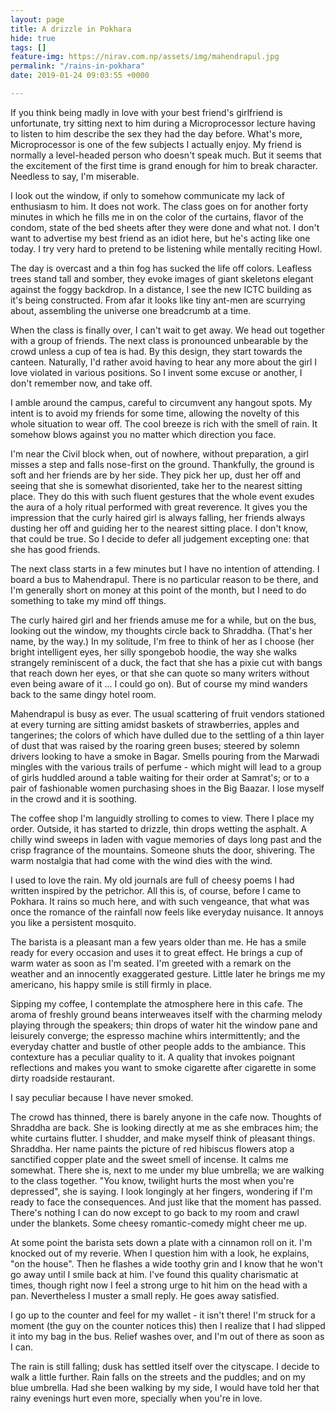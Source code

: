 ```yaml
---
layout: page
title: A drizzle in Pokhara
hide: true
tags: []
feature-img: https://nirav.com.np/assets/img/mahendrapul.jpg
permalink: "/rains-in-pokhara"
date: 2019-01-24 09:03:55 +0000

---
```

If you think being madly in love with your best friend's girlfriend is unfortunate, try sitting next to him during a Microprocessor lecture having to listen to him describe the sex they had the day before. What's more, Microprocessor is one of the few subjects I actually enjoy. My friend is normally a level-headed person who doesn't speak much. But it seems that the excitement of the first time is grand enough for him to break character. Needless to say, I'm miserable.

I look out the window, if only to somehow communicate my lack of enthusiasm to him. It does not work. The class goes on for another forty minutes in which he fills me in on the color of the curtains, flavor of the condom, state of the bed sheets after they were done and what not. I don't want to advertise my best friend as an idiot here, but he's acting like one today. I try very hard to pretend to be listening while mentally reciting Howl.

The day is overcast and a thin fog has sucked the life off colors. Leafless trees stand tall and somber, they evoke images of giant skeletons elegant against the foggy backdrop. In a distance, I see the new ICTC building as it's being constructed. From afar it looks like tiny ant-men are scurrying about, assembling the universe one breadcrumb at a time.

When the class is finally over, I can't wait to get away. We head out together with a group of friends. The next class is pronounced unbearable by the crowd unless a cup of tea is had. By this design, they start towards the canteen. Naturally, I'd rather avoid having to hear any more about the girl I love violated in various positions. So I invent some excuse or another, I don't remember now, and take off.

I amble around the campus, careful to circumvent any hangout spots. My intent is to avoid my friends for some time, allowing the novelty of this whole situation to wear off. The cool breeze is rich with the smell of rain. It somehow blows against you no matter which direction you face.

I'm near the Civil block when, out of nowhere, without preparation, a girl misses a step and falls nose-first on the ground. Thankfully, the ground is soft and her friends are by her side. They pick her up, dust her off and seeing that she is somewhat disoriented, take her to the nearest sitting place. They do this with such fluent gestures that the whole event exudes the aura of a holy ritual performed with great reverence. It gives you the impression that the curly haired girl is always falling, her friends always dusting her off and guiding her to the nearest sitting place. I don't know, that could be true. So I decide to defer all judgement excepting one: that she has good friends.

The next class starts in a few minutes but I have no intention of attending. I board a bus to Mahendrapul. There is no particular reason to be there, and I'm generally short on money at this point of the month, but I need to do something to take my mind off things.

The curly haired girl and her friends amuse me for a while, but on the bus, looking out the window, my thoughts circle back to Shraddha. (That's her name, by the way.) In my solitude, I'm free to think of her as I choose (her bright intelligent eyes, her silly spongebob hoodie, the way she walks strangely reminiscent of a duck, the fact that she has a pixie cut with bangs that reach down her eyes, or that she can quote so many writers without even being aware of it ... I could go on). But of course my mind wanders back to the same dingy hotel room.

Mahendrapul is busy as ever. The usual scattering of fruit vendors stationed at every turning are sitting amidst baskets of strawberries, apples and tangerines; the colors of which have dulled due to the settling of a thin layer of dust that was raised by the roaring green buses; steered by solemn drivers looking to have a smoke in Bagar. Smells pouring from the Marwadi mingles with the various trails of perfume - which might will lead to a group of girls huddled around a table waiting for their order at Samrat's; or to a pair of fashionable women purchasing shoes in the Big Baazar. I lose myself in the crowd and it is soothing.

The coffee shop I'm languidly strolling to comes to view. There I place my order. Outside, it has started to drizzle, thin drops wetting the asphalt. A chilly wind sweeps in laden with vague memories of days long past and the crisp fragrance of the mountains. Someone shuts the door, shivering. The warm nostalgia that had come with the wind dies with the wind.

I used to love the rain. My old journals are full of cheesy poems I had written inspired by the petrichor. All this is, of course, before I came to Pokhara. It rains so much here, and with such vengeance, that what was once the romance of the rainfall now feels like everyday nuisance. It annoys you like a persistent mosquito.

The barista is a pleasant man a few years older than me. He has a smile ready for every occasion and uses it to great effect. He brings a cup of warm water as soon as I'm seated. I'm greeted with a remark on the weather and an innocently exaggerated gesture. Little later he brings me my americano, his happy smile is still firmly in place.

Sipping my coffee, I contemplate the atmosphere here in this cafe. The aroma of freshly ground beans interweaves itself with the charming melody playing through the speakers; thin drops of water hit the window pane and leisurely converge; the espresso machine whirs intermittently; and the everyday chatter and bustle of other people adds to the ambiance. This contexture has a peculiar quality to it. A quality that invokes poignant reflections and makes you want to smoke cigarette after cigarette in some dirty roadside restaurant.

I say peculiar because I have never smoked.

The crowd has thinned, there is barely anyone in the cafe now. Thoughts of Shraddha are back. She is looking directly at me as she embraces him; the white curtains flutter. I shudder, and make myself think of pleasant things. Shraddha. Her name paints the picture of red hibiscus flowers atop a sanctified copper plate and the sweet smell of incense. It calms me somewhat. There she is, next to me under my blue umbrella; we are walking to the class together. "You know, twilight hurts the most when you're depressed", she is saying. I look longingly at her fingers, wondering if I'm ready to face the consequences. And just like that the moment has passed. There's nothing I can do now except to go back to my room and crawl under the blankets. Some cheesy romantic-comedy might cheer me up.

At some point the barista sets down a plate with a cinnamon roll on it. I'm knocked out of my reverie. When I question him with a look, he explains, "on the house". Then he flashes a wide toothy grin and I know that he won't go away until I smile back at him. I've found this quality charismatic at times, though right now I feel a strong urge to hit him on the head with a pan. Nevertheless I muster a small reply. He goes away satisfied.

I go up to the counter and feel for my wallet - it isn't there! I'm struck for a moment (the guy on the counter notices this) then I realize that I had slipped it into my bag in the bus. Relief washes over, and I'm out of there as soon as I can.

The rain is still falling; dusk has settled itself over the cityscape. I decide to walk a little further. Rain falls on the streets and the puddles; and on my blue umbrella. Had she been walking by my side, I would have told her that rainy evenings hurt even more, specially when you're in love.